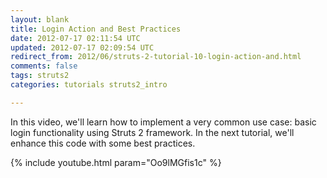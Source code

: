 ```yaml
---           
layout: blank
title: Login Action and Best Practices
date: 2012-07-17 02:11:54 UTC
updated: 2012-07-17 02:09:54 UTC
redirect_from: 2012/06/struts-2-tutorial-10-login-action-and.html
comments: false
tags: struts2
categories: tutorials struts2_intro

---
```


In this video, we'll learn how to implement a very common use case: basic login functionality using Struts 2 framework. In the next tutorial, we'll enhance this code with some best practices.

{% include youtube.html param="Oo9lMGfis1c" %}